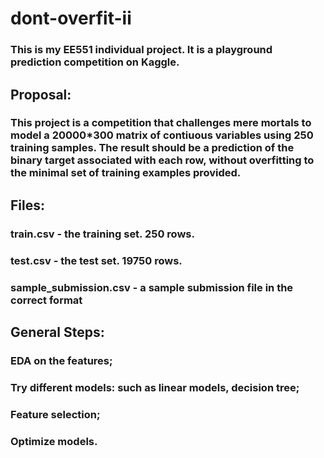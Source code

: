 # dont-overfit-ii
### This is my EE551 individual project. It is a playground prediction competition on Kaggle.
## Proposal:
### This project is a competition that challenges mere mortals to model a 20000*300 matrix of contiuous variables using 250 training samples. The result should be a prediction of the binary target associated with each row, without overfitting to the minimal set of training examples provided.
## Files:
### train.csv - the training set. 250 rows.
### test.csv - the test set. 19750 rows.
### sample_submission.csv - a sample submission file in the correct format
## General Steps:
### EDA on the features;
### Try different models: such as linear models, decision tree;
### Feature selection;
### Optimize models.
